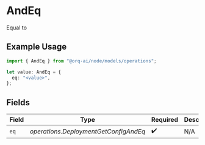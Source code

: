# AndEq

Equal to

## Example Usage

```typescript
import { AndEq } from "@orq-ai/node/models/operations";

let value: AndEq = {
  eq: "<value>",
};
```

## Fields

| Field                                 | Type                                  | Required                              | Description                           |
| ------------------------------------- | ------------------------------------- | ------------------------------------- | ------------------------------------- |
| `eq`                                  | *operations.DeploymentGetConfigAndEq* | :heavy_check_mark:                    | N/A                                   |